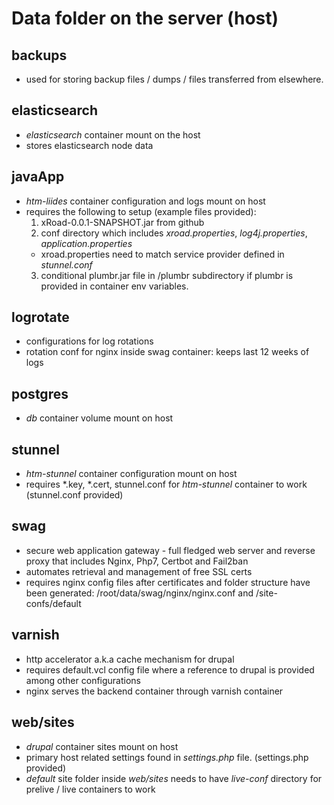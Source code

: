 # Data folder on the server (host)

## backups
  * used for storing backup files / dumps / files transferred from elsewhere.

## elasticsearch
  * *elasticsearch* container mount on the host
  * stores elasticsearch node data

## javaApp
  * *htm-liides* container configuration and logs mount on host
  * requires the following to setup (example files provided):
    1. xRoad-0.0.1-SNAPSHOT.jar from github
    2. conf directory which includes *xroad.properties*, *log4j.properties*, *application.properties*
      * xroad.properties need to match service provider defined in *stunnel.conf*
    3. conditional plumbr.jar file in /plumbr subdirectory if plumbr is provided in container env variables.

## logrotate
  * configurations for log rotations
  * rotation conf for nginx inside swag container: keeps last 12 weeks of logs

## postgres
  * *db* container volume mount on host

## stunnel
  * *htm-stunnel* container configuration mount on host
  * requires *.key, *.cert, stunnel.conf for *htm-stunnel* container to work (stunnel.conf provided)

## swag
  * secure web application gateway - full fledged web server and reverse proxy that includes Nginx, Php7, Certbot and Fail2ban
  * automates retrieval and management of free SSL certs
  * requires nginx config files after certificates and folder structure have been generated: /root/data/swag/nginx/nginx.conf and /site-confs/default

## varnish
  * http accelerator a.k.a cache mechanism for drupal
  * requires default.vcl config file where a reference to drupal is provided among other configurations
  * nginx serves the backend container through varnish container

## web/sites
  * *drupal* container sites mount on host
  * primary host related settings found in *settings.php* file. (settings.php provided)
  * *default* site folder inside *web/sites* needs to have *live-conf* directory for prelive / live containers to work